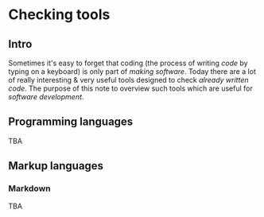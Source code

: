 # Checking tools




## Intro

Sometimes it's easy to forget that coding (the process of writing _code_ by typing on a keyboard) is only part of _making software_. Today there are a lot of really interesting & very useful tools designed to check _already written code_. The purpose of this note to overview such tools which are useful for _software development_.


## Programming languages

TBA


## Markup languages


### Markdown

TBA
